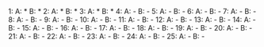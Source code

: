 1:	A: *	B: *
2:	A: *	B: *
3:	A: *	B: *
4:	A: -	B: -
5:	A: -	B: -
6:	A: -	B: -
7:	A: -	B: -
8:	A: -	B: -
9:	A: -	B: -
10:	A: -	B: -
11:	A: -	B: -
12:	A: -	B: -
13:	A: -	B: -
14:	A: -	B: -
15:	A: -	B: -
16:	A: -	B: -
17:	A: -	B: -
18:	A: -	B: -
19:	A: -	B: -
20:	A: -	B: -
21:	A: -	B: -
22:	A: -	B: -
23:	A: -	B: -
24:	A: -	B: -
25:	A: -	B: -
